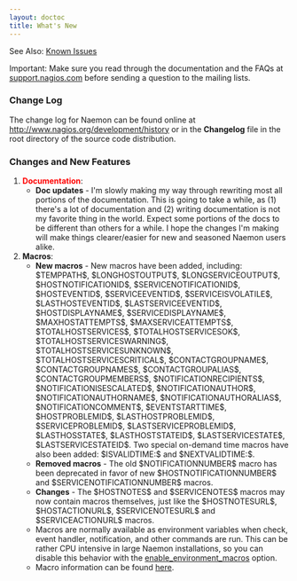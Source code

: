 ```yaml
---
layout: doctoc
title: What's New
---
```



<span class="glyphicon glyphicon-arrow-right"></span> See Also: <a href="knownissues.html">Known Issues</a>

<span class="glyphicon glyphicon-thumbs-up"></span> Important: Make sure you read through the documentation and the FAQs at <a href="http://support.nagios.com/">support.nagios.com</a> before sending a question to the mailing lists.

<a name="changelog"></a>


### Change Log

The change log for Naemon can be found online at <a href="http://www.nagios.org/development/history">http://www.nagios.org/development/history</a> or in the <b>Changelog</b> file in the root directory of the source code distribution.

### Changes and New Features

<ol>
<li><font color="red"><b>Documentation</b></font>:<br>
	<ul>
	<li><b>Doc updates</b> - I'm slowly making my way through rewriting most all portions of the documentation.  This is going to take a while, as (1) there's a lot of documentation and (2) writing documentation is not my favorite thing in the world.  Expect some portions of the docs to be different than others for a while.  I hope the changes I'm making will make things clearer/easier for new and seasoned Naemon users alike.</li>
	</ul>
</li>
<li><b>Macros</b>:<br>
	<ul>
	<li><b>New macros</b> - New macros have been added, including: $TEMPPATH$, $LONGHOSTOUTPUT$, $LONGSERVICEOUTPUT$, $HOSTNOTIFICATIONID$, $SERVICENOTIFICATIONID$, $HOSTEVENTID$, $SERVICEEVENTID$, $SERVICEISVOLATILE$, $LASTHOSTEVENTID$, $LASTSERVICEEVENTID$, $HOSTDISPLAYNAME$, $SERVICEDISPLAYNAME$, $MAXHOSTATTEMPTS$, $MAXSERVICEATTEMPTS$, $TOTALHOSTSERVICES$, $TOTALHOSTSERVICESOK$, $TOTALHOSTSERVICESWARNING$, $TOTALHOSTSERVICESUNKNOWN$, $TOTALHOSTSERVICESCRITICAL$, $CONTACTGROUPNAME$, $CONTACTGROUPNAMES$, $CONTACTGROUPALIAS$, $CONTACTGROUPMEMBERS$, $NOTIFICATIONRECIPIENTS$, $NOTIFICATIONISESCALATED$, $NOTIFICATIONAUTHOR$, $NOTIFICATIONAUTHORNAME$, $NOTIFICATIONAUTHORALIAS$, $NOTIFICATIONCOMMENT$, $EVENTSTARTTIME$, $HOSTPROBLEMID$, $LASTHOSTPROBLEMID$, $SERVICEPROBLEMID$, $LASTSERVICEPROBLEMID$, $LASTHOSSTATE$, $LASTHOSTSTATEID$, $LASTSERVICESTATE$, $LASTSERVICESTATEID$. Two special on-demand time macros have also been added: $ISVALIDTIME:$ and $NEXTVALIDTIME:$.</li>
	<li><b>Removed macros</b> - The old $NOTIFICATIONNUMBER$ macro has been deprecated in favor of new $HOSTNOTIFICATIONNUMBER$ and $SERVICENOTIFICATIONNUMBER$ macros.</li>
	<li><b>Changes</b> - The $HOSTNOTES$ and $SERVICENOTES$ macros may now contain macros themselves, just like the $HOSTNOTESURL$, $HOSTACTIONURL$, $SERVICENOTESURL$ and $SERVICEACTIONURL$ macros.</li>
	<li>Macros are normally available as environment variables when check, event handler, notification, and other commands are run.  This can be rather CPU intensive in large Naemon installations, so you can disable this behavior with the <a href="configmain.html#enable_environment_macros">enable_environment_macros</a> option.</li>
	<li>Macro information can be found <a href="macros.html">here</a>.</li>
	</ul>
</li>
</ol>
